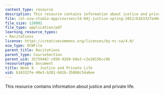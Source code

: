 ```yaml
---
content_type: resource
description: This resource contains information about justice and private life.
file: /ol-ocw-studio-app/courses/24-04j-justice-spring-2012/b16332fe40e3b201b81b35868c54a6ee_MIT24_04JS12_Week9.pdf
file_size: 120002
file_type: application/pdf
learning_resource_types:
- Recitations
license: https://creativecommons.org/licenses/by-nc-sa/4.0/
ocw_type: OCWFile
parent_title: Recitations
parent_type: CourseSection
parent_uid: 35759487-c850-9269-b9e3-c2e20156cc96
resourcetype: Document
title: Week 9 - Justice and Private Life
uid: b16332fe-40e3-b201-b81b-35868c54a6ee
---
```

This resource contains information about justice and private life.